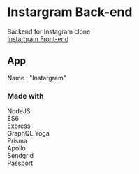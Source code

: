 # Instargram Back-end
Backend for Instagram clone<br>
[Instargram Front-end](https://github.com/danmin20/Instargram-Frontend)

## App
Name : "Instargram"

### Made with
NodeJS<br>
ES6<br>
Express<br>
GraphQL Yoga<br>
Prisma<br>
Apollo<br>
Sendgrid<br>
Passport
